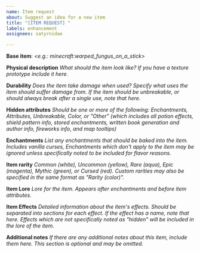 ```yaml
---
name: Item request
about: Suggest an idea for a new item
title: "[ITEM REQUEST] "
labels: enhancement
assignees: satyrnidae

---
```


**Base item**: *<e.g.: minecraft:warped_fungus_on_a_stick>*

**Physical description**
*What should the item look like? If you have a texture prototype include it here.*

**Durability**
*Does the item take damage when used? Specify what uses the item should suffer damage from. If the item should be unbreakable, or should always break after a single use, note that here.*

**Hidden attributes**
*Should be one or more of the following: Enchantments, Attributes, Unbreakable, Color, or "Other" (which includes all potion effects, shield pattern info, stored enchantments, written book generation and author info, fireworks info, and map tooltips)*

**Enchantments**
*List any enchantments that should be baked into the item. Includes vanilla curses, Enchantments which don't apply to the item may be ignored unless specifically noted to be included for flavor reasons.*

**Item rarity**
*Common (white), Uncommon (yellow), Rare (aqua), Epic (magenta), Mythic (green), or Cursed (red). Custom rarities may also be specified in the same format as "Rarity (color)".*

**Item Lore**
*Lore for the item. Appears after enchantments and before item attributes.*

**Item Effects**
*Detailed information about the item's effects. Should be separated into sections for each effect. If the effect has a name, note that here. Effects which are not specifically noted as "hidden" will be included in the lore of the item.*

**Additional notes**
*If there are any additional notes about this item, include them here. This section is optional and may be omitted.*

